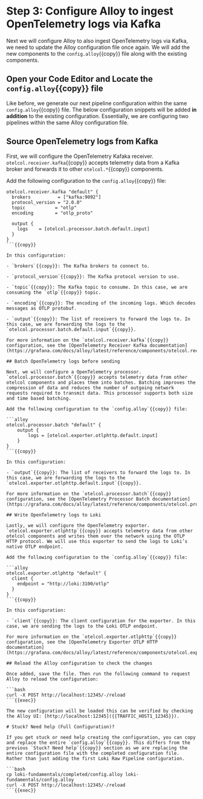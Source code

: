 # Step 3: Configure Alloy to ingest OpenTelemetry logs via Kafka

Next we will configure Alloy to also ingest OpenTelemetry logs via Kafka, we need to update the Alloy configuration file once again. We will add the new components to the `config.alloy`{{copy}} file along with the existing components.

## Open your Code Editor and Locate the `config.alloy`{{copy}} file

Like before, we generate our next pipeline configuration within the same `config.alloy`{{copy}} file. The below configuration snippets will be added **in addition** to the existing configuration. Essentially, we are configuring two pipelines within the same Alloy configuration file.

## Source OpenTelemetry logs from Kafka

First, we will configure the OpenTelemetry Kafaka receiver. `otelcol.receiver.kafka`{{copy}} accepts telemetry data from a Kafka broker and forwards it to other `otelcol.*`{{copy}} components.

Add the following configuration to the `config.alloy`{{copy}} file:

```alloy
otelcol.receiver.kafka "default" {
  brokers          = ["kafka:9092"]
  protocol_version = "2.0.0"
  topic           = "otlp"
  encoding        = "otlp_proto"

  output {
    logs    = [otelcol.processor.batch.default.input]
  }
}
```{{copy}}

In this configuration:

- `brokers`{{copy}}: The Kafka brokers to connect to.

- `protocol_version`{{copy}}: The Kafka protocol version to use.

- `topic`{{copy}}: The Kafka topic to consume. In this case, we are consuming the `otlp`{{copy}} topic.

- `encoding`{{copy}}: The encoding of the incoming logs. Which decodes messages as OTLP protobuf.

- `output`{{copy}}: The list of receivers to forward the logs to. In this case, we are forwarding the logs to the `otelcol.processor.batch.default.input`{{copy}}.

For more information on the `otelcol.receiver.kafka`{{copy}} configuration, see the [OpenTelemetry Receiver Kafka documentation](https://grafana.com/docs/alloy/latest/reference/components/otelcol.receiver.kafka/).

## Batch OpenTelemetry logs before sending

Next, we will configure a OpenTelemetry processor. `otelcol.processor.batch`{{copy}} accepts telemetry data from other otelcol components and places them into batches. Batching improves the compression of data and reduces the number of outgoing network requests required to transmit data. This processor supports both size and time based batching.

Add the following configuration to the `config.alloy`{{copy}} file:

```alloy
otelcol.processor.batch "default" {
    output {
        logs = [otelcol.exporter.otlphttp.default.input]
    }
}
```{{copy}}

In this configuration:

- `output`{{copy}}: The list of receivers to forward the logs to. In this case, we are forwarding the logs to the `otelcol.exporter.otlphttp.default.input`{{copy}}.

For more information on the `otelcol.processor.batch`{{copy}} configuration, see the [OpenTelemetry Processor Batch documentation](https://grafana.com/docs/alloy/latest/reference/components/otelcol.processor.batch/).

## Write OpenTelemetry logs to Loki

Lastly, we will configure the OpenTelemetry exporter. `otelcol.exporter.otlphttp`{{copy}} accepts telemetry data from other otelcol components and writes them over the network using the OTLP HTTP protocol. We will use this exporter to send the logs to Loki’s native OTLP endpoint.

Add the following configuration to the `config.alloy`{{copy}} file:

```alloy
otelcol.exporter.otlphttp "default" {
  client {
    endpoint = "http://loki:3100/otlp"
  }
}
```{{copy}}

In this configuration:

- `client`{{copy}}: The client configuration for the exporter. In this case, we are sending the logs to the Loki OTLP endpoint.

For more information on the `otelcol.exporter.otlphttp`{{copy}} configuration, see the [OpenTelemetry Exporter OTLP HTTP documentation](https://grafana.com/docs/alloy/latest/reference/components/otelcol.exporter.otlphttp/).

## Reload the Alloy configuration to check the changes

Once added, save the file. Then run the following command to request Alloy to reload the configuration:

```bash
curl -X POST http://localhost:12345/-/reload
```{{exec}}

The new configuration will be loaded this can be verified by checking the Alloy UI: [http://localhost:12345]({{TRAFFIC_HOST1_12345}}).

# Stuck? Need help (Full Configuration)?

If you get stuck or need help creating the configuration, you can copy and replace the entire `config.alloy`{{copy}}. This differs from the previous `Stuck? Need help`{{copy}} section as we are replacing the entire configuration file with the completed configuration file. Rather than just adding the first Loki Raw Pipeline configuration.

```bash
cp loki-fundamentals/completed/config.alloy loki-fundamentals/config.alloy
curl -X POST http://localhost:12345/-/reload
```{{exec}}

